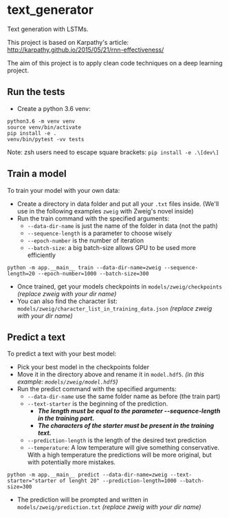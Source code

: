 # text_generator

Text generation with LSTMs.

This project is based on Karpathy's article: http://karpathy.github.io/2015/05/21/rnn-effectiveness/

The aim of this project is to apply clean code techniques on a deep learning project.


## Run the tests

* Create a python 3.6 venv:
```
python3.6 -m venv venv
source venv/bin/activate
pip install -e .
venv/bin/pytest -vv tests
```

Note: zsh users need to escape square brackets: `pip install -e .\[dev\]`


## Train a model

To train your model with your own data:
* Create a directory in data folder and put all your `.txt` files inside. (We'll use in the following examples `zweig` with Zweig's novel inside)
* Run the train command with the specified arguments:
    * `--data-dir-name` is just the name of the folder in data (not the path)
    * `--sequence-length` is a parameter to choose wisely
    * `--epoch-number` is the number of iteration
    * `--batch-size`: a big batch-size allows GPU to be used more efficiently
```
python -m app.__main__ train --data-dir-name=zweig --sequence-length=20 --epoch-number=1000 --batch-size=300
```
* Once trained, get your models checkpoints in `models/zweig/checkpoints` *(replace zweig with your dir name)*
* You can also find the character list: `models/zweig/character_list_in_training_data.json` *(replace zweig with your dir name)*


## Predict a text

To predict a text with your best model:
* Pick your best model in the checkpoints folder
* Move it in the directory above and rename it in `model.hdf5`. *(in this example: `models/zweig/model.hdf5`)*
* Run the predict command with the specified arguments:
    * `--data-dir-name` use the same folder name as before (the train part)
    * `--text-starter` is the beginning of the prediction. 
        * ***The length must be equal to the parameter --sequence-length in the training part.***
        * ***The characters of the starter must be present in the training text.***
    * `--prediction-length` is the length of the desired text prediction
    * `--temperature`: A low temperature will give something conservative. With a high temperature the predictions will be more original, but with potentially more mistakes.
```
python -m app.__main__ predict --data-dir-name=zweig --text-starter="starter of lenght 20" --prediction-length=1000 --batch-size=300
```
* The prediction will be prompted and written in `models/zweig/prediction.txt` *(replace zweig with your dir name)*